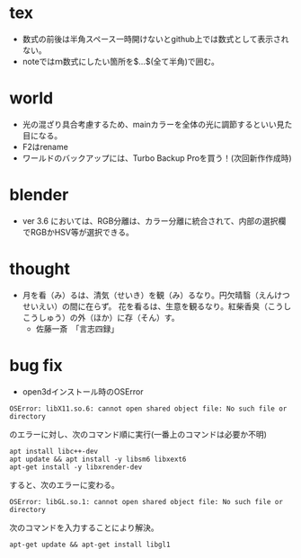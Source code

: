 # tex
  - 数式の前後は半角スペース一時開けないとgithub上では数式として表示されない。
  - noteではｍ数式にしたい箇所を\$${...}\$$(全て半角)で囲む。


# world
  - 光の混ざり具合考慮するため、mainカラーを全体の光に調節するといい見た目になる。
  - F2はrename
  - ワールドのバックアップには、Turbo Backup Proを買う！(次回新作作成時)

# blender
  - ver 3.6 においては、RGB分離は、カラー分離に統合されて、内部の選択欄でRGBかHSV等が選択できる。

# thought
  - 月を看（み）るは、清気（せいき）を観（み）るなり。円欠晴翳（えんけつせいえい）の間に在らず。
  花を看るは、生意を観るなり。紅柴香臭（こうしこうしゅう）の外（ほか）に存（そん）す。
    - 佐藤一斎　「言志四録」

# bug fix
  - open3dインストール時のOSError </br>
  ```
  OSError: libX11.so.6: cannot open shared object file: No such file or directory
  ```
  のエラーに対し、次のコマンド順に実行(一番上のコマンドは必要か不明)
  ```
  apt install libc++-dev 
  apt update && apt install -y libsm6 libxext6
  apt-get install -y libxrender-dev
  ```
  すると、次のエラーに変わる。
  ```
  OSError: libGL.so.1: cannot open shared object file: No such file or directory
  ```
  次のコマンドを入力することにより解決。
  ```
  apt-get update && apt-get install libgl1
  ```
